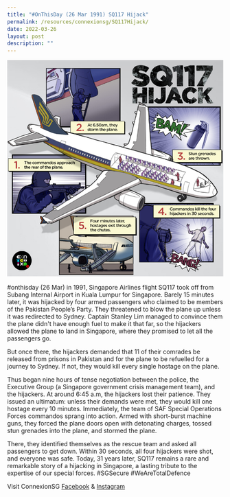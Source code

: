 ```yaml
---
title: "#OnThisDay (26 Mar 1991) SQ117 Hijack"
permalink: /resources/connexionsg/SQ117Hijack/
date: 2022-03-26
layout: post
description: ""
---
```


![](/images/SQ117-Recovered.jpg)

#onthisday (26 Mar) in 1991, Singapore Airlines flight SQ117 took off from Subang Internal Airport in Kuala Lumpur for Singapore. 
Barely 15 minutes later, it was hijacked by four armed passengers who claimed to be members of the Pakistan People’s Party. They threatened to blow the plane up unless it was redirected to Sydney. Captain Stanley Lim managed to convince them the plane didn't have enough fuel to make it that far, so the hijackers allowed the plane to land in Singapore, where they promised to let all the passengers go. 

But once there, the hijackers demanded that 11 of their comrades be released from prisons in Pakistan and for the plane to be refuelled for a journey to Sydney. If not, they would kill every single hostage on the plane. 

Thus began nine hours of tense negotiation between the police,  the Executive Group (a Singapore government crisis management team), and the hijackers. At around 6:45 a.m, the hijackers lost their patience. They issued an ultimatum: unless their demands were met, they would kill one hostage every 10 minutes. Immediately, the team of SAF Special Operations Forces commandos sprang into action. Armed with short-burst machine guns, they forced the plane doors open with detonating charges, tossed stun grenades into the plane, and stormed the plane.

There, they identified themselves as the rescue team and asked all passengers to get down. Within 30 seconds, all four hijackers were shot, and everyone was safe. Today, 31 years later, SQ117 remains a rare and remarkable story of a hijacking in Singapore, a lasting tribute to the expertise of our special forces. #SGSecure #WeAreTotalDefence

Visit ConnexionSG [Facebook](https://www.facebook.com/ConnexionSG) & [Instagram](https://www.instagram.com/connexionsg/)